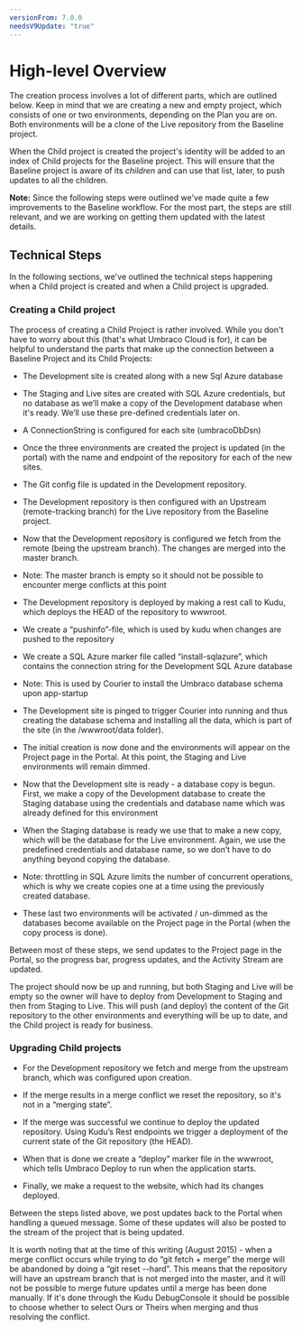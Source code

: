 ```yaml
---
versionFrom: 7.0.0
needsV9Update: "true"
---
```


# High-level Overview

The creation process involves a lot of different parts, which are outlined below. Keep in mind that we are creating a new and empty project, which consists of one or two environments, depending on the Plan you are on. Both environments will be a clone of the Live repository from the Baseline project.

When the Child project is created the project's identity will be added to an index of Child projects for the Baseline project. This will ensure that the Baseline project is aware of its *children* and can use that list, later, to push updates to all the children.

**Note:** Since the following steps were outlined we've made quite a few improvements to the Baseline workflow. For the most part, the steps are still relevant, and we are working on getting them updated with the latest details.

## Technical Steps

In the following sections, we've outlined the technical steps happening when a Child project is created and when a Child project is upgraded.

### Creating a Child project

The process of creating a Child Project is rather involved. While you don't have to worry about this (that's what Umbraco Cloud is for), it can be helpful to understand the parts that make up the connection between a Baseline Project and its Child Projects:

* The Development site is created along with a new Sql Azure database

* The Staging and Live sites are created with SQL Azure credentials, but no database as we’ll make a copy of the Development database when it's ready. We’ll use these pre-defined credentials later on.

* A ConnectionString is configured for each site (umbracoDbDsn)

* Once the three environments are created the project is updated (in the portal) with the name and endpoint of the repository for each of the new sites.

* The Git config file is updated in the Development repository.

* The Development repository is then configured with an Upstream (remote-tracking branch) for the Live repository from the Baseline project.

* Now that the Development repository is configured we fetch from the remote (being the upstream branch). The changes are merged into the master branch.

* Note: The master branch is empty so it should not be possible to encounter merge conflicts at this point

* The Development repository is deployed by making a rest call to Kudu, which deploys the HEAD of the repository to wwwroot.

* We create a “pushinfo”-file, which is used by kudu when changes are pushed to the repository

* We create a SQL Azure marker file called “install-sqlazure”, which contains the connection string for the Development SQL Azure database

* Note: This is used by Courier to install the Umbraco database schema upon app-startup

* The Development site is pinged to trigger Courier into running and thus creating the database schema and installing all the data, which is part of the site (in the /wwwroot/data folder).

* The initial creation is now done and the environments will appear on the Project page in the Portal. At this point, the Staging and Live environments will remain dimmed.

* Now that the Development site is ready - a database copy is begun. First, we make a copy of the Development database to create the Staging database using the credentials and database name which was already defined for this environment

* When the Staging database is ready we use that to make a new copy, which will be the database for the Live environment. Again, we use the predefined credentials and database name, so we don’t have to do anything beyond copying the database.

* Note: throttling in SQL Azure limits the number of concurrent operations, which is why we create copies one at a time using the previously created database.

* These last two environments will be activated / un-dimmed as the databases become available on the Project page in the Portal (when the copy process is done).

Between most of these steps, we send updates to the Project page in the Portal, so the progress bar, progress updates, and the Activity Stream are updated.

The project should now be up and running, but both Staging and Live will be empty so the owner will have to deploy from Development to Staging and then from Staging to Live. This will push (and deploy) the content of the Git repository to the other environments and everything will be up to date, and the Child project is ready for business.

### Upgrading Child projects

* For the Development repository we fetch and merge from the upstream branch, which was configured upon creation.

* If the merge results in a merge conflict we reset the repository, so it's not in a “merging state”.

* If the merge was successful we continue to deploy the updated repository. Using Kudu’s Rest endpoints we trigger a deployment of the current state of the Git repository (the HEAD).

* When that is done we create a “deploy” marker file in the wwwroot, which tells Umbraco Deploy to run when the application starts.

* Finally, we make a request to the website, which had its changes deployed.

Between the steps listed above, we post updates back to the Portal when handling a queued message. Some of these updates will also be posted to the stream of the project that is being updated.

It is worth noting that at the time of this writing (August 2015) - when a merge conflict occurs while trying to do “git fetch + merge” the merge will be abandoned by doing a “git reset --hard”. This means that the repository will have an upstream branch that is not merged into the master, and it will not be possible to merge future updates until a merge has been done manually. If it's done through the Kudu DebugConsole it should be possible to choose whether to select Ours or Theirs when merging and thus resolving the conflict.
